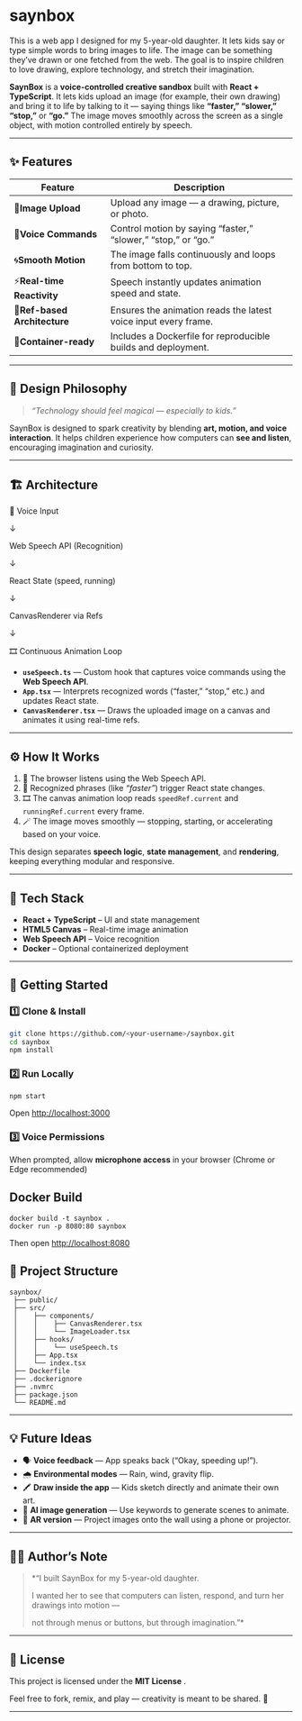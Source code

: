 # saynbox

This is a web app I designed for my 5-year-old daughter. It lets kids say or type simple words to bring images to life. The image can be something they’ve drawn or one fetched from the web. The goal is to inspire children to love drawing, explore technology, and stretch their imagination.

**SaynBox** is a **voice-controlled creative sandbox** built with **React + TypeScript**.
It lets kids upload an image (for example, their own drawing) and bring it to life by talking to it — saying things like **“faster,” “slower,” “stop,”** or **“go.”**
The image moves smoothly across the screen as a single object, with motion controlled entirely by speech.

---

## ✨ Features

| Feature                            | Description                                                           |
| ---------------------------------- | --------------------------------------------------------------------- |
| 🎨**Image Upload**           | Upload any image — a drawing, picture, or photo.                     |
| 🎤**Voice Commands**         | Control motion by saying “faster,” “slower,” “stop,” or “go.” |
| 🌀**Smooth Motion**          | The image falls continuously and loops from bottom to top.            |
| ⚡**Real-time Reactivity**   | Speech instantly updates animation speed and state.                   |
| 🧠**Ref-based Architecture** | Ensures the animation reads the latest voice input every frame.       |
| 🧱**Container-ready**        | Includes a Dockerfile for reproducible builds and deployment.         |

---

## 🧠 Design Philosophy

> *“Technology should feel magical — especially to kids.”*

SaynBox is designed to spark creativity by blending **art, motion, and voice interaction**.
It helps children experience how computers can **see and listen**, encouraging imagination and curiosity.

---

## 🏗️ Architecture


🎤 Voice Input

↓

Web Speech API (Recognition)

↓

React State (speed, running)

↓

CanvasRenderer via Refs

↓

🎞️ Continuous Animation Loop


- **`useSpeech.ts`** — Custom hook that captures voice commands using the **Web Speech API**.
- **`App.tsx`** — Interprets recognized words (“faster,” “stop,” etc.) and updates React state.
- **`CanvasRenderer.tsx`** — Draws the uploaded image on a canvas and animates it using real-time refs.

---

## ⚙️ How It Works

1. 🎤 The browser listens using the Web Speech API.
2. 🧠 Recognized phrases (like *“faster”*) trigger React state changes.
3. 🎞️ The canvas animation loop reads `speedRef.current` and `runningRef.current` every frame.
4. 🪄 The image moves smoothly — stopping, starting, or accelerating based on your voice.

This design separates **speech logic**, **state management**, and **rendering**, keeping everything modular and responsive.

---

## 🧱 Tech Stack

- **React + TypeScript** – UI and state management
- **HTML5 Canvas** – Real-time image animation
- **Web Speech API** – Voice recognition
- **Docker** – Optional containerized deployment

---

## 🚀 Getting Started

### 1️⃣ Clone & Install

```bash
git clone https://github.com/<your-username>/saynbox.git
cd saynbox
npm install
```

### 2️⃣ Run Locally

<pre class="overflow-visible!" data-start="3301" data-end="3322"><div class="contain-inline-size rounded-2xl relative bg-token-sidebar-surface-primary"><div class="sticky top-9"><div class="absolute end-0 bottom-0 flex h-9 items-center pe-2"><div class="bg-token-bg-elevated-secondary text-token-text-secondary flex items-center gap-4 rounded-sm px-2 font-sans text-xs"></div></div></div><div class="overflow-y-auto p-4" dir="ltr"><code class="whitespace-pre! language-bash"><span><span>npm start
</span></span></code></div></div></pre>

Open [http://localhost:3000](http://localhost:3000)

### 3️⃣ Voice Permissions

When prompted, allow **microphone access** in your browser (Chrome or Edge recommended)


## Docker Build

<pre class="overflow-visible!" data-start="3517" data-end="3584"><div class="contain-inline-size rounded-2xl relative bg-token-sidebar-surface-primary"><div class="sticky top-9"><div class="absolute end-0 bottom-0 flex h-9 items-center pe-2"><div class="bg-token-bg-elevated-secondary text-token-text-secondary flex items-center gap-4 rounded-sm px-2 font-sans text-xs"></div></div></div><div class="overflow-y-auto p-4" dir="ltr"><code class="whitespace-pre! language-bash"><span><span>docker build -t saynbox .
docker run -p 8080:80 saynbox
</span></span></code></div></div></pre>

Then open [http://localhost:8080](http://localhost:8080)


## 📁 Project Structure

<pre class="overflow-visible!" data-start="3675" data-end="3964"><div class="contain-inline-size rounded-2xl relative bg-token-sidebar-surface-primary"><div class="sticky top-9"><div class="absolute end-0 bottom-0 flex h-9 items-center pe-2"><div class="bg-token-bg-elevated-secondary text-token-text-secondary flex items-center gap-4 rounded-sm px-2 font-sans text-xs"></div></div></div><div class="overflow-y-auto p-4" dir="ltr"><code class="whitespace-pre!"><span><span>saynbox/
 ├── </span><span>public</span><span>/
 ├── src/
 │    ├── components/
 │    │    ├── CanvasRenderer.tsx
 │    │    └── ImageLoader.tsx
 │    ├── hooks/
 │    │    └── useSpeech.ts
 │    ├── App.tsx
 │    └── </span><span>index</span><span>.tsx
 ├── Dockerfile
 ├── .dockerignore
 ├── .nvmrc
 ├── package.json
 └── README.md
</span></span></code></div></div></pre>

---

## 💡 Future Ideas

* 🗣️ **Voice feedback** — App speaks back (“Okay, speeding up!”).
* 🌧️ **Environmental modes** — Rain, wind, gravity flip.
* 🖍️ **Draw inside the app** — Kids sketch directly and animate their own art.
* 🤖 **AI image generation** — Use keywords to generate scenes to animate.
* 💫 **AR version** — Project images onto the wall using a phone or projector.

---

## 👩‍👧 Author’s Note

> *“I built SaynBox for my 5-year-old daughter.
>
> I wanted her to see that computers can listen, respond, and turn her drawings into motion —
>
> not through menus or buttons, but through imagination.”*

---

## 📜 License

This project is licensed under the  **MIT License** .

Feel free to fork, remix, and play — creativity is meant to be shared. 🎨

---

<pre class="overflow-visible!" data-start="4747" data-end="4937" data-is-last-node=""><div class="contain-inline-size rounded-2xl relative bg-token-sidebar-surface-primary"><div class="sticky top-9"><div class="absolute end-0 bottom-0 flex h-9 items-center pe-2"><div class="bg-token-bg-elevated-secondary text-token-text-secondary flex items-center gap-4 rounded-sm px-2 font-sans text-xs"></div></div></div><div class="overflow-y-auto p-4" dir="ltr"></div></div></pre>
